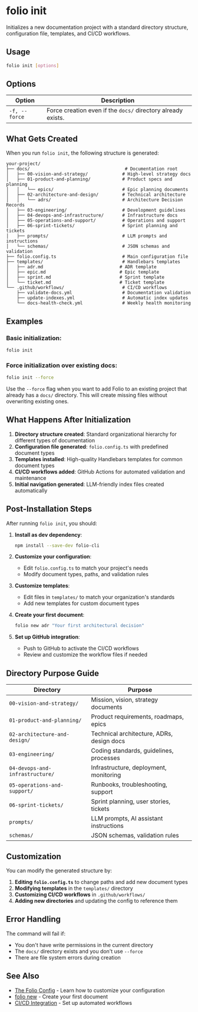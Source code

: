 # folio init

Initializes a new documentation project with a standard directory structure, configuration file, templates, and CI/CD workflows.

## Usage

```bash
folio init [options]
```

## Options

| Option | Description |
|--------|-------------|
| `-f, --force` | Force creation even if the `docs/` directory already exists. |

## What Gets Created

When you run `folio init`, the following structure is generated:

```
your-project/
├── docs/                                    # Documentation root
│   ├── 00-vision-and-strategy/             # High-level strategy docs
│   ├── 01-product-and-planning/            # Product specs and planning
│   │   └── epics/                          # Epic planning documents
│   ├── 02-architecture-and-design/         # Technical architecture
│   │   └── adrs/                           # Architecture Decision Records
│   ├── 03-engineering/                     # Development guidelines
│   ├── 04-devops-and-infrastructure/       # Infrastructure docs
│   ├── 05-operations-and-support/          # Operations and support
│   ├── 06-sprint-tickets/                  # Sprint planning and tickets
│   ├── prompts/                            # LLM prompts and instructions
│   └── schemas/                            # JSON schemas and validation
├── folio.config.ts                         # Main configuration file
├── templates/                              # Handlebars templates
│   ├── adr.md                             # ADR template
│   ├── epic.md                            # Epic template
│   ├── sprint.md                          # Sprint template
│   └── ticket.md                          # Ticket template
└── .github/workflows/                      # CI/CD workflows
    ├── validate-docs.yml                   # Documentation validation
    ├── update-indexes.yml                  # Automatic index updates
    └── docs-health-check.yml               # Weekly health monitoring
```

## Examples

### Basic initialization:

```bash
folio init
```

### Force initialization over existing docs:

```bash
folio init --force
```

Use the `--force` flag when you want to add Folio to an existing project that already has a `docs/` directory. This will create missing files without overwriting existing ones.

## What Happens After Initialization

1. **Directory structure created**: Standard organizational hierarchy for different types of documentation
2. **Configuration file generated**: `folio.config.ts` with predefined document types
3. **Templates installed**: High-quality Handlebars templates for common document types
4. **CI/CD workflows added**: GitHub Actions for automated validation and maintenance
5. **Initial navigation generated**: LLM-friendly index files created automatically

## Post-Installation Steps

After running `folio init`, you should:

1. **Install as dev dependency**:
   ```bash
   npm install --save-dev folio-cli
   ```

2. **Customize your configuration**:
   - Edit `folio.config.ts` to match your project's needs
   - Modify document types, paths, and validation rules

3. **Customize templates**:
   - Edit files in `templates/` to match your organization's standards
   - Add new templates for custom document types

4. **Create your first document**:
   ```bash
   folio new adr "Your first architectural decision"
   ```

5. **Set up GitHub integration**:
   - Push to GitHub to activate the CI/CD workflows
   - Review and customize the workflow files if needed

## Directory Purpose Guide

| Directory | Purpose |
|-----------|---------|
| `00-vision-and-strategy/` | Mission, vision, strategy documents |
| `01-product-and-planning/` | Product requirements, roadmaps, epics |
| `02-architecture-and-design/` | Technical architecture, ADRs, design docs |
| `03-engineering/` | Coding standards, guidelines, processes |
| `04-devops-and-infrastructure/` | Infrastructure, deployment, monitoring |
| `05-operations-and-support/` | Runbooks, troubleshooting, support |
| `06-sprint-tickets/` | Sprint planning, user stories, tickets |
| `prompts/` | LLM prompts, AI assistant instructions |
| `schemas/` | JSON schemas, validation rules |

## Customization

You can modify the generated structure by:

1. **Editing `folio.config.ts`** to change paths and add new document types
2. **Modifying templates** in the `templates/` directory
3. **Customizing CI/CD workflows** in `.github/workflows/`
4. **Adding new directories** and updating the config to reference them

## Error Handling

The command will fail if:
- You don't have write permissions in the current directory
- The `docs/` directory exists and you don't use `--force`
- There are file system errors during creation

## See Also

- [The Folio Config](../02-core-concepts/01-the-folio-config.md) - Learn how to customize your configuration
- [folio new](./new.md) - Create your first document
- [CI/CD Integration](../04-advanced-guides/ci-cd-integration.md) - Set up automated workflows